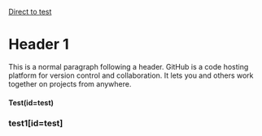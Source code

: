 [Direct to test](#test)
# Header 1

This is a normal paragraph following a header. GitHub is a code hosting platform for version control and collaboration. It lets you and others work together on projects from anywhere.
















#### Test(id=test)

### test1[id=test]
